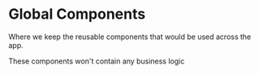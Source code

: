 # Global Components

Where we keep the reusable components that would be used across the app.

These components won't contain any business logic
